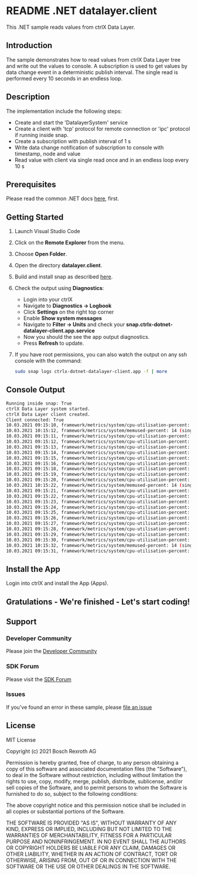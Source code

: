 # README .NET datalayer.client

This .NET sample reads values from ctrlX Data Layer. 

## Introduction

The sample demonstrates how to read values from ctrlX Data Layer tree and write out the values to console. A subscription is used to get values by data change event in a deterministic publish interval. The single read is performed every 10 seconds in an endless loop.

## Description

The implementation include the following steps:

+ Create and start the 'DatalayerSystem' service
+ Create a client with 'tcp' protocol for remote connection or 'ipc' protocol if running inside snap.
+ Create a subscription with publish interval of 1 s
+ Write data change notification of subscription to console with timestamp, node and value
+ Read value with client via single read once and in an endless loop every 10 s

## Prerequisites

Please read the common .NET docs [here](./../README.md), first.

## Getting Started

1. Launch Visual Studio Code
2. Click on the __Remote Explorer__ from the menu.
3. Choose __Open Folder__.
4. Open the directory __datalayer.client__.
5. Build and install snap as described [here](./../README.md).
6. Check the output using __Diagnostics__:

   + Login into your ctrlX
   + Navigate to __Diagnostics -> Logbook__ 
   + Click __Settings__ on the right top corner
   + Enable __Show system messages__
   + Navigate to __Filter -> Units__ and check your __snap.ctrlx-dotnet-datalayer-client.app.service__
   + Now you should the see the app output diagnostics. 
   + Press __Refresh__ to update.

7. If you have root permissions, you can also watch the output on any ssh console with the command:
    ```bash
    sudo snap logs ctrlx-dotnet-datalayer-client.app -f | more
    ```
## Console Output
```bash
Running inside snap: True
ctrlX Data Layer system started.
ctrlX Data Layer client created.
Client connected: True
10.03.2021 09:15:10, framework/metrics/system/cpu-utilisation-percent: 6 (subscription)
10.03.2021 10:15:12, framework/metrics/system/memused-percent: 14 (single read)
10.03.2021 09:15:11, framework/metrics/system/cpu-utilisation-percent: 13,6 (subscription)
10.03.2021 09:15:12, framework/metrics/system/cpu-utilisation-percent: 2,5 (subscription)
10.03.2021 09:15:13, framework/metrics/system/cpu-utilisation-percent: 7,4 (subscription)
10.03.2021 09:15:14, framework/metrics/system/cpu-utilisation-percent: 6 (subscription)
10.03.2021 09:15:15, framework/metrics/system/cpu-utilisation-percent: 3,7 (subscription)
10.03.2021 09:15:16, framework/metrics/system/cpu-utilisation-percent: 4,9 (subscription)
10.03.2021 09:15:18, framework/metrics/system/cpu-utilisation-percent: 6 (subscription)
10.03.2021 09:15:19, framework/metrics/system/cpu-utilisation-percent: 7,2 (subscription)
10.03.2021 09:15:20, framework/metrics/system/cpu-utilisation-percent: 6 (subscription)
10.03.2021 10:15:22, framework/metrics/system/memused-percent: 14 (single read)
10.03.2021 09:15:21, framework/metrics/system/cpu-utilisation-percent: 5 (subscription)
10.03.2021 09:15:22, framework/metrics/system/cpu-utilisation-percent: 7,3 (subscription)
10.03.2021 09:15:23, framework/metrics/system/cpu-utilisation-percent: 4,9 (subscription)
10.03.2021 09:15:24, framework/metrics/system/cpu-utilisation-percent: 2,5 (subscription)
10.03.2021 09:15:25, framework/metrics/system/cpu-utilisation-percent: 6,1 (subscription)
10.03.2021 09:15:26, framework/metrics/system/cpu-utilisation-percent: 6 (subscription)
10.03.2021 09:15:27, framework/metrics/system/cpu-utilisation-percent: 8,8 (subscription)
10.03.2021 09:15:28, framework/metrics/system/cpu-utilisation-percent: 10,3 (subscription)
10.03.2021 09:15:29, framework/metrics/system/cpu-utilisation-percent: 4,9 (subscription)
10.03.2021 09:15:30, framework/metrics/system/cpu-utilisation-percent: 7,2 (subscription)
10.03.2021 10:15:32, framework/metrics/system/memused-percent: 14 (single read)
10.03.2021 09:15:31, framework/metrics/system/cpu-utilisation-percent: 6,1 (subscription)
```

## Install the App

Login into ctrlX and install the App (Apps).

## Gratulations - We're finished - Let's start coding!


## Support
### Developer Community

Please join the [Developer Community](https://developer.community.boschrexroth.com/) 

### SDK Forum

Please visit the [SDK Forum](https://developer.community.boschrexroth.com/t5/ctrlX-AUTOMATION/ct-p/dcdev_community-bunit-dcae/) 

### Issues

If you've found an error in these sample, please [file an issue](https://github.com/boschrexroth)

## License

MIT License

Copyright (c) 2021 Bosch Rexroth AG

Permission is hereby granted, free of charge, to any person obtaining a copy
of this software and associated documentation files (the "Software"), to deal
in the Software without restriction, including without limitation the rights
to use, copy, modify, merge, publish, distribute, sublicense, and/or sell
copies of the Software, and to permit persons to whom the Software is
furnished to do so, subject to the following conditions:

The above copyright notice and this permission notice shall be included in all
copies or substantial portions of the Software.

THE SOFTWARE IS PROVIDED "AS IS", WITHOUT WARRANTY OF ANY KIND, EXPRESS OR
IMPLIED, INCLUDING BUT NOT LIMITED TO THE WARRANTIES OF MERCHANTABILITY,
FITNESS FOR A PARTICULAR PURPOSE AND NONINFRINGEMENT. IN NO EVENT SHALL THE
AUTHORS OR COPYRIGHT HOLDERS BE LIABLE FOR ANY CLAIM, DAMAGES OR OTHER
LIABILITY, WHETHER IN AN ACTION OF CONTRACT, TORT OR OTHERWISE, ARISING FROM,
OUT OF OR IN CONNECTION WITH THE SOFTWARE OR THE USE OR OTHER DEALINGS IN THE
SOFTWARE.
